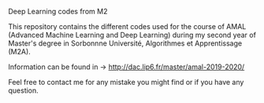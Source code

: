 Deep Learning codes from M2

This repository contains the different codes used for the course of AMAL (Advanced Machine Learning and Deep Learning) during my second year of Master's degree in Sorbonnne Université, Algorithmes et Apprentissage (M2A).

Information can be found in -> http://dac.lip6.fr/master/amal-2019-2020/ 

Feel free to contact me for any mistake you might find or if you have any question.
